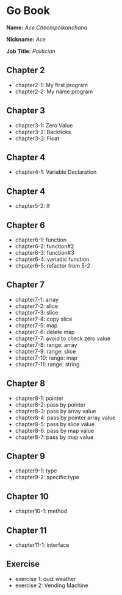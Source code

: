 # Go Book

**Name:** *Ace Choompolkanchana*

**Nickname:** *Ace*

**Job Title:** *Politician*

## Chapter 2

* chapter2-1: My first program
* chapter2-2: My name program

## Chapter 3

* chapter3-1: Zero Value
* chapter3-2: Backticks
* chapter3-3: Float

## Chapter 4

* chapter4-1: Variable Declaration

## Chapter 4

* chapter5-2: If


## Chapter 6

* chapter6-1: function
* chapter6-2: function#2
* chapter6-3: function#3
* chapter6-4: variadic function
* chpater6-5: refactor from 5-2

## Chapter 7

* chapter7-1: array
* chapter7-2: slice
* chapter7-3: slice
* chapter7-4: copy slice
* chapter7-5: map
* chapter7-6: delete map
* chapter7-7: avoid to check zero value
* chapter7-8: range: array
* chapter7-9: range: slice
* chapter7-10: range: map
* chapter7-11: range: string

## Chapter 8

* chapter8-1: pointer
* chapter8-2: pass by pointer
* chapter8-3: pass by array value
* chapter8-4: pass by pointer array value
* chapter8-5: pass by slice value
* chapter8-6: pass by map value
* chapter8-7: pass by map value

## Chapter 9

* chapter9-1: type
* chapter9-2: specific type

## Chapter 10

* chapter10-1: method

## Chapter 11

* chapter11-1: interface

## Exercise

* exercise 1: quiz weather 
* exercise 2: Vending Machine
